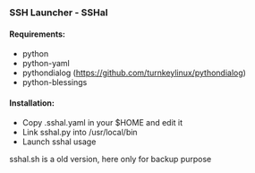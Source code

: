 ### SSH Launcher - SSHal

#### Requirements:
* python
* python-yaml
* pythondialog (https://github.com/turnkeylinux/pythondialog)
* python-blessings

#### Installation:
* Copy .sshal.yaml in your $HOME and edit it
* Link sshal.py into /usr/local/bin
* Launch sshal usage 

sshal.sh is a old version, here only for backup purpose
